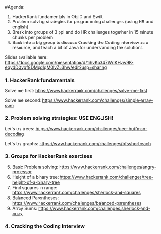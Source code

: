 #Agenda:
1. HackerRank fundamentals in Obj C and Swift
2. Problem solving strategies for programming challenges (using HR and english)
3. Break into groups of 3 ppl and do HR challenges together in 15 minute chunks per problem
4. Back into a big group to discuss Cracking the Coding interview as a resource, and teach a bit of Java for understanding the solutions

Slides available here: https://docs.google.com/presentation/d/1ihyKo347WrlKHyw9K-eqydDQvgf8DMqdIqM0lvZu3hw/edit?usp=sharing


### 1. HackerRank fundamentals

Solve me first: https://www.hackerrank.com/challenges/solve-me-first

Solve me second: https://www.hackerrank.com/challenges/simple-array-sum 

### 2. Problem solving strategies: USE ENGLISH!

Let's try trees: https://www.hackerrank.com/challenges/tree-huffman-decoding

Let's try graphs: https://www.hackerrank.com/challenges/bfsshortreach 

### 3. Groups for HackerRank exercises

5. Basic Problem solving: https://www.hackerrank.com/challenges/angry-professor
1. Height of a binary tree: https://www.hackerrank.com/challenges/tree-height-of-a-binary-tree
2. Find squares in range: https://www.hackerrank.com/challenges/sherlock-and-squares
3. Balanced Parentheses: https://www.hackerrank.com/challenges/balanced-parentheses
4. Array Sums: https://www.hackerrank.com/challenges/sherlock-and-array


### 4. Cracking the Coding Interview


